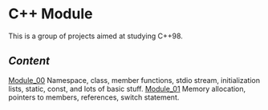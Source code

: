 # C++ Module

This is a group of projects aimed at studying C++98.

## _Content_
[Module_00](https://github.com/DVAkmandy/CPP/blob/main/M00/CPP_M00.pdf) Namespace, class, member functions, stdio stream, initialization lists, static, const, and lots of basic stuff.
[Module_01](https://github.com/DVAkmandy/CPP/blob/main/%D0%9C01/CPP_M01.pdf) Memory allocation, pointers to members, references, switch statement.
